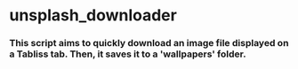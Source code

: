 # unsplash_downloader

### This script aims to quickly download an image file displayed on a Tabliss tab. Then, it saves it to a 'wallpapers' folder.